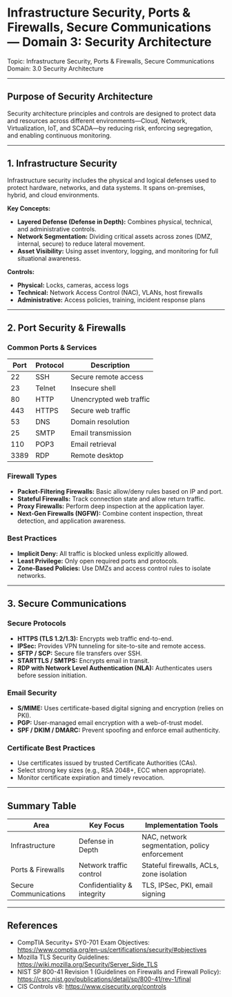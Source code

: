 # Infrastructure Security, Ports & Firewalls, Secure Communications — Domain 3: Security Architecture

Topic: Infrastructure Security, Ports & Firewalls, Secure Communications  
Domain: 3.0 Security Architecture

---

## Purpose of Security Architecture

Security architecture principles and controls are designed to protect data and resources across different environments—Cloud, Network, Virtualization, IoT, and SCADA—by reducing risk, enforcing segregation, and enabling continuous monitoring.

---

## 1. Infrastructure Security

Infrastructure security includes the physical and logical defenses used to protect hardware, networks, and data systems. It spans on-premises, hybrid, and cloud environments.

**Key Concepts:**
- **Layered Defense (Defense in Depth):** Combines physical, technical, and administrative controls.  
- **Network Segmentation:** Dividing critical assets across zones (DMZ, internal, secure) to reduce lateral movement.  
- **Asset Visibility:** Using asset inventory, logging, and monitoring for full situational awareness.  

**Controls:**
- **Physical:** Locks, cameras, access logs  
- **Technical:** Network Access Control (NAC), VLANs, host firewalls  
- **Administrative:** Access policies, training, incident response plans  

---

## 2. Port Security & Firewalls

### Common Ports & Services

| Port | Protocol | Description             |
| ---- | -------- | ----------------------- |
| 22   | SSH      | Secure remote access    |
| 23   | Telnet   | Insecure shell          |
| 80   | HTTP     | Unencrypted web traffic |
| 443  | HTTPS    | Secure web traffic      |
| 53   | DNS      | Domain resolution       |
| 25   | SMTP     | Email transmission      |
| 110  | POP3     | Email retrieval         |
| 3389 | RDP      | Remote desktop          |

### Firewall Types

- **Packet-Filtering Firewalls:** Basic allow/deny rules based on IP and port.  
- **Stateful Firewalls:** Track connection state and allow return traffic.  
- **Proxy Firewalls:** Perform deep inspection at the application layer.  
- **Next-Gen Firewalls (NGFW):** Combine content inspection, threat detection, and application awareness.  

### Best Practices

- **Implicit Deny:** All traffic is blocked unless explicitly allowed.  
- **Least Privilege:** Only open required ports and protocols.  
- **Zone-Based Policies:** Use DMZs and access control rules to isolate networks.  

---

## 3. Secure Communications

### Secure Protocols

- **HTTPS (TLS 1.2/1.3):** Encrypts web traffic end-to-end.  
- **IPSec:** Provides VPN tunneling for site-to-site and remote access.  
- **SFTP / SCP:** Secure file transfers over SSH.  
- **STARTTLS / SMTPS:** Encrypts email in transit.  
- **RDP with Network Level Authentication (NLA):** Authenticates users before session initiation.  

### Email Security

- **S/MIME:** Uses certificate-based digital signing and encryption (relies on PKI).  
- **PGP:** User-managed email encryption with a web-of-trust model.  
- **SPF / DKIM / DMARC:** Prevent spoofing and enforce email authenticity.  

### Certificate Best Practices

- Use certificates issued by trusted Certificate Authorities (CAs).  
- Select strong key sizes (e.g., RSA 2048+, ECC when appropriate).  
- Monitor certificate expiration and timely revocation.  

---

## Summary Table

| Area                  | Key Focus                   | Implementation Tools                          |
| --------------------- | --------------------------- | ----------------------------------------------|
| Infrastructure        | Defense in Depth            | NAC, network segmentation, policy enforcement |
| Ports & Firewalls     | Network traffic control     | Stateful firewalls, ACLs, zone isolation      |
| Secure Communications | Confidentiality & integrity | TLS, IPSec, PKI, email signing                |

---

## References

* CompTIA Security+ SY0-701 Exam Objectives: https://www.comptia.org/en-us/certifications/security/#objectives  
* Mozilla TLS Security Guidelines: https://wiki.mozilla.org/Security/Server_Side_TLS  
* NIST SP 800-41 Revision 1 (Guidelines on Firewalls and Firewall Policy): https://csrc.nist.gov/publications/detail/sp/800-41/rev-1/final  
* CIS Controls v8: https://www.cisecurity.org/controls 